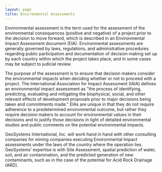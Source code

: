 ```yaml
---
layout: page
title: Environmental Assessments
---
```



Environmental assessment is the term used for the assessment of the environmental consequences (positive and negative) of a project prior to the decision to move forward, which is described in an Environmental Impact Assessment document (EIA). Environmental assessments are generally governed by laws, regulations, and administrative procedures regarding public participation and documentation of decision making set up by each country within which the project takes place, and in some cases may be subject to judicial review.

The purpose of the assessment is to ensure that decision makers consider the environmental impacts when deciding whether or not to proceed with a project. The International Association for Impact Assessment (IAIA) defines an environmental impact assessment as "the process of identifying, predicting, evaluating and mitigating the biophysical, social, and other relevant effects of development proposals prior to major decisions being taken and commitments made." EIAs are unique in that they do not require adherence to a predetermined environmental outcome, but rather they require decision makers to account for environmental values in their decisions and to justify those decisions in light of detailed environmental studies and public comments on the potential environmental impacts.

GeoSystems International, Inc. will work hand in hand with other consulting companies for mining companies executing Environmental Impact assessments under the laws of the country where the operation lies. GeoSystems’ expertise is with Site Assessment, spatial prediction of water, soil, and air contamination, and the predicted generation of new contaminants, such as in the case of the potential for Acid Rock Drainage (ARD).
